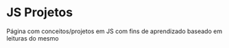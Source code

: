 # JS Projetos
Página com conceitos/projetos em JS com fins de aprendizado baseado em leituras do mesmo
